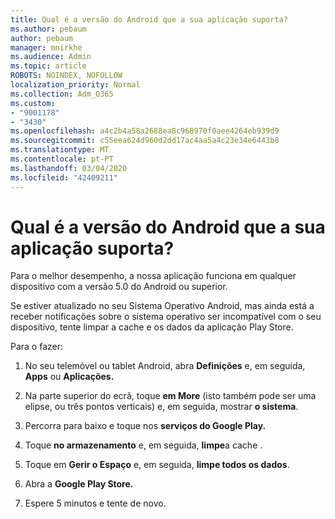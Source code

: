 ```yaml
---
title: Qual é a versão do Android que a sua aplicação suporta?
ms.author: pebaum
author: pebaum
manager: mnirkhe
ms.audience: Admin
ms.topic: article
ROBOTS: NOINDEX, NOFOLLOW
localization_priority: Normal
ms.collection: Adm_O365
ms.custom:
- "9001178"
- "3430"
ms.openlocfilehash: a4c2b4a58a2688ea8c968970f0aee4264eb939d9
ms.sourcegitcommit: c55eea624d960d2dd17ac4aa5a4c23e34e6443b8
ms.translationtype: MT
ms.contentlocale: pt-PT
ms.lasthandoff: 03/04/2020
ms.locfileid: "42409211"
---
```

# <a name="what-version-of-android-does-your-app-support"></a>Qual é a versão do Android que a sua aplicação suporta?

Para o melhor desempenho, a nossa aplicação funciona em qualquer dispositivo com a versão 5.0 do Android ou superior.

Se estiver atualizado no seu Sistema Operativo Android, mas ainda está a receber notificações sobre o sistema operativo ser incompatível com o seu dispositivo, tente limpar a cache e os dados da aplicação Play Store.

Para o fazer: 

1. No seu telemóvel ou tablet Android, abra **Definições** e, em seguida, **Apps** ou **Aplicações.**

2. Na parte superior do ecrã, toque **em More** (isto também pode ser uma elipse, ou três pontos verticais) e, em seguida, mostrar **o sistema**. 

3. Percorra para baixo e toque nos **serviços do Google Play.** 

4. Toque **no armazenamento** e, em seguida, **limpe**a cache . 

5. Toque em **Gerir o Espaço** e, em seguida, **limpe todos os dados**. 

6. Abra a **Google Play Store.** 

7. Espere 5 minutos e tente de novo. 